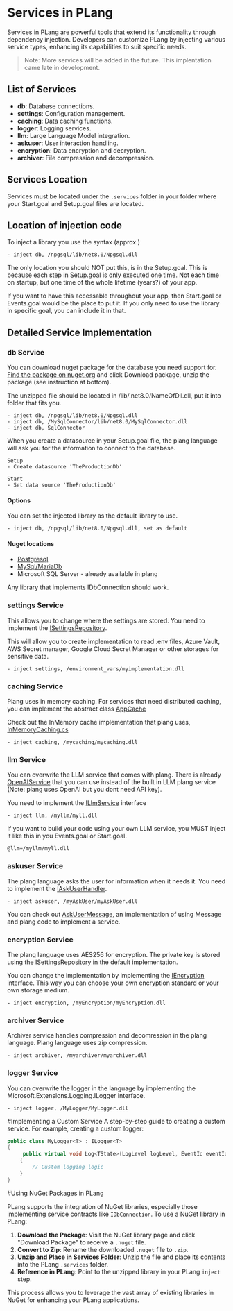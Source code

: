 # Services in PLang

Services in PLang are powerful tools that extend its functionality through dependency injection. Developers can customize PLang by injecting various service types, enhancing its capabilities to suit specific needs.

> Note: More services will be added in the future. This implentation came late in development.

## List of Services
- **db**: Database connections.
- **settings**: Configuration management.
- **caching**: Data caching functions.
- **logger**: Logging services.
- **llm**: Large Language Model integration.
- **askuser**: User interaction handling.
- **encryption**: Data encryption and decryption.
- **archiver**: File compression and decompression.

## Services Location
Services must be located under the `.services` folder in your folder where your Start.goal and Setup.goal files are located.

## Location of injection code

To inject a library you use the syntax (approx.)
```plang
- inject db, /npgsql/lib/net8.0/Npgsql.dll
```
The only location you should NOT put this, is in the Setup.goal. This is because each step in Setup.goal is only executed one time. Not each time on startup, but one time of the whole lifetime (years?) of your app.

If you want to have this accessable throughout your app, then Start.goal or Events.goal would be the place to put it. If you only need to use the library in specific goal, you can include it in that.


## Detailed Service Implementation

### db Service
You can download nuget package for the database you need support for. [Find the package on nuget.org](https://www.nuget.org/) and click Download package, unzip the package (see instruction at bottom). 

The unzipped file should be located in /lib/.net8.0/NameOfDll.dll, put it into  folder that fits you.

```plang
- inject db, /npgsql/lib/net8.0/Npgsql.dll
- inject db, /MySqlConnector/lib/net8.0/MySqlConnector.dll
- inject db, SqlConnector
```

When you create a datasource in your Setup.goal file, the plang language will ask you for the information to connect to the database.

```plang
Setup
- Create datasource 'TheProductionDb'
```

```plang
Start
- Set data source 'TheProductionDb'
```
#### Options
You can set the injected library as the default library to use. 
```plang
- inject db, /npgsql/lib/net8.0/Npgsql.dll, set as default
```

#### Nuget locations
- [Postgresql](https://www.nuget.org/packages/Npgsql)
- [MySql/MariaDb](https://www.nuget.org/packages/MySqlConnector)
- Microsoft SQL Server - already available in plang

Any library that implements IDbConnection should work.

### settings Service

This allows you to change where the settings are stored. You need to implement the [ISettingsRepository](https://github.com/PLangHQ/plang/blob/main/PLang/Interfaces/ISettingsRepository.cs). 

This will allow you to create implementation to read .env files, Azure Vault, AWS Secret manager, Google Cloud Secret Manager or other storages for sensitive data.

```plang
- inject settings, /environment_vars/myimplementation.dll
```
### caching Service

Plang uses in memory caching. For services that need distributed caching, you can implement the abstract class [AppCache](https://github.com/PLangHQ/plang/blob/main/PLang/Interfaces/IAppCache.cs)

Check out the InMemory cache implementation that plang uses, [InMemoryCaching.cs](https://github.com/PLangHQ/plang/blob/main/PLang/Services/CachingService/InMemoryCaching.cs)

```plang
- inject caching, /mycaching/mycaching.dll
```

### llm Service

You can overwrite the LLM service that comes with plang. There is already [OpenAIService](https://github.com/PLangHQ/services/blob/main/OpenAiService/OpenAiService.cs) that you can use instead of the built in LLM plang service (Note: plang uses OpenAI but you dont need API key).

You need to implement the [ILlmService](https://github.com/PLangHQ/plang/blob/main/PLang/Interfaces/ILlmService.cs) interface

```plang
- inject llm, /myllm/myll.dll
```

If you want to build your code using your own LLM service, you MUST inject it like this in you Events.goal or Start.goal.

```plang
@llm=/myllm/myll.dll
```

### askuser Service

The plang language asks the user for information when it needs it. You need to implement the [IAskUserHandler](https://github.com/PLangHQ/plang/blob/main/PLang/Interfaces/IAskUserHandler.cs).

```plang
- inject askuser, /myAskUser/myAskUser.dll
```

You can check out [AskUserMessage](https://github.com/PLangHQ/services/tree/main/PLang.AskUserMessage), an implementation of using Message and plang code to implement a service. 

### encryption Service

The plang language uses AES256 for encryption. The private key is stored using the ISettingsRepository in the default implementation. 

You can change the implementation by implementing the [IEncryption](https://github.com/PLangHQ/plang/blob/main/PLang/Interfaces/IEncryptionService.cs) interface. This way you can choose your own encryption standard or your own storage medium.

```plang
- inject encryption, /myEncryption/myEncryption.dll
```

### archiver Service

Archiver service handles compression and decomression in the plang language. Plang language uses zip compression.

```plang
- inject archiver, /myarchiver/myarchiver.dll
```

### logger Service

You can overwrite the logger in the language by implementing the Microsoft.Extensions.Logging.ILogger interface.

```plang
- inject logger, /MyLogger/MyLogger.dll
```

#Implementing a Custom Service
A step-by-step guide to creating a custom service. For example, creating a custom logger:

```csharp
public class MyLogger<T> : ILogger<T>
{
     public virtual void Log<TState>(LogLevel logLevel, EventId eventId, TState state, Exception? exception, Func<TState, Exception?, string> formatter)
    {
        // Custom logging logic
    }
}
```

#Using NuGet Packages in PLang

PLang supports the integration of NuGet libraries, especially those implementing service contracts like `IDbConnection`. To use a NuGet library in PLang:

1. **Download the Package**: Visit the NuGet library page and click "Download Package" to receive a `.nuget` file.
2. **Convert to Zip**: Rename the downloaded `.nuget` file to `.zip`.
3. **Unzip and Place in Services Folder**: Unzip the file and place its contents into the PLang `.services` folder.
4. **Reference in PLang**: Point to the unzipped library in your PLang `inject` step.

This process allows you to leverage the vast array of existing libraries in NuGet for enhancing your PLang applications.
